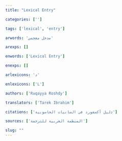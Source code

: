 ```yaml
---
title: "Lexical Entry"

categories: ['']

tags: ['lexical', 'entry']

arwords: 'مدخل معجمي'

arexps: []

enwords: ['Lexical Entry']

enexps: []

arlexicons: 'د'

enlexicons: ['L']

authors: ['Ruqayya Roshdy']

translators: ['Tarek Ibrahim']

citations: ['دليل أكسفورد في السانيات الحاسوبية']

sources: ['المنظمة العربية للترجمة']

slug: ""
---
```

